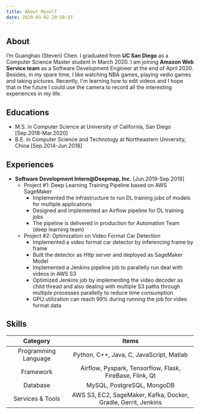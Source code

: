 ```yaml
---
title: About Myself
date: 2020-03-02 20:58:17
---
```

## About
I’m Guanghao (Steven) Chen. I graduated from **UC San Diego** as a Computer Science Master student in March 2020. I am joining **Amazon Web Service team** as a Software Development Engineer at the end of April 2020. Besides, in my spare time, I like watching NBA games, playing vedio games and taking pictures. Recently, I'm learning how to edit videos and I hope that in the future I could use the camera to record all the interesting experiences in my life. 

## Educations
- M.S. in Computer Science at University of California, San Diego [Sep.2018-Mar.2020]
- B.E. in Computer Science and Technology at Northeastern University, China [Sep.2014-Jun.2018]

## Experiences
- **Software Development Intern@Deepmap, Inc.** [Jun.2019-Sep.2019]
  - Project #1: Deep Learning Training Pipeline based on AWS SageMaker
    - Implemented the infrastructure to run DL training jobs of models for multiple applications
    - Designed and implemented an Airflow pipeline for DL training jobs
    - The pipeline is delivered in production for Automation Team (deep learning team)
  - Project #2: Optimization on Video Format Car Detection
    - Implemented a video format car detector by inferencing frame by frame
    - Built the detector as Http server and deployed as SageMaker Model
    - Implemented a Jenkins pipeline job to parallelly run deal with videos in AWS S3
    - Optimized Jenkins job by implementing the video decoder as child thread and also dealing with multiple S3 paths through multiple processes parallelly to reduce time consumption
    - GPU utilization can reach 99% during running the job for video format data

## Skills
|Category|Items|
|:--:|:--:|
|Programming Language|Python, C++, Java, C, JavaScript, Matlab|
|Framework|Airflow, Pyspark, Tensorflow, Flask, FireBase, Flink, Qt|
|Database|MySQL, PostgreSQL, MongoDB|
|Services & Tools|AWS S3, EC2, SageMaker, Kafka, Docker, Gradle, Gerrit, Jenkins|

